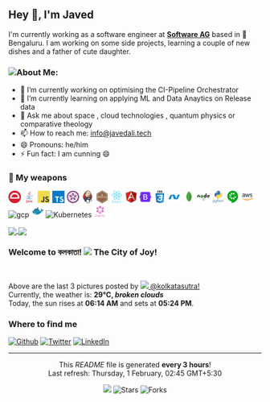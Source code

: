 <h2>Hey 👋, I'm Javed </h2>

<p>I'm currently working as a software engineer at <strong><a href="https://www.softwareag.com/">Software AG</a></strong> </strong> based in 🌁 Bengaluru. I am working on some side projects, learning a couple of new dishes and a father of cute daughter.</p>

### <img src="https://github.com/TheDudeThatCode/TheDudeThatCode/blob/master/Assets/Developer.gif" width="45px">About Me:

- 🔭 I’m currently working on optimising the CI-Pipeline Orchestrator
- 🌱 I’m currently learning on applying ML and Data Anaytics on Release data
- 💬 Ask me about space , cloud technologies , quantum physics or comparative theology
- 📫 How to reach me: info@javedali.tech
- 😄 Pronouns: he/him
- ⚡ Fun fact: I am cunning 😄 

<h3>🚀 My weapons </h3>
<p align="left">
<img src="https://raw.githubusercontent.com/devicons/devicon/master/icons/protractor/protractor-plain.svg" alt="vue" width="25" height="25" />
<img src="https://raw.githubusercontent.com/devicons/devicon/master/icons/java/java-original-wordmark.svg" alt="java" width="25" height="25" />
<img src="https://raw.githubusercontent.com/devicons/devicon/master/icons/javascript/javascript-original.svg" alt="javascript" width="25" height="25" />
<img src="https://raw.githubusercontent.com/devicons/devicon/master/icons/typescript/typescript-original.svg" alt="typescript" width="25" height="25" />
<img src="https://raw.githubusercontent.com/devicons/devicon/master/icons/jasmine/jasmine-plain.svg" alt="Docker" width="25" height="25" />
<img src="https://raw.githubusercontent.com/devicons/devicon/master/icons/jenkins/jenkins-original.svg" alt="Docker" width="25" height="25" />
<img src="https://raw.githubusercontent.com/devicons/devicon/master/icons/mocha/mocha-plain.svg" alt="Docker" width="25" height="25" />
<img src="https://raw.githubusercontent.com/devicons/devicon/master/icons/react/react-original-wordmark.svg" alt="react" width="25" height="25" />
<img src="https://raw.githubusercontent.com/devicons/devicon/master/icons/angularjs/angularjs-original.svg" alt="angular-js" width="25" height="25" />
<img src="https://raw.githubusercontent.com/devicons/devicon/master/icons/bootstrap/bootstrap-plain.svg" alt="bootstrap" width="25" height="25" />
<img src="https://raw.githubusercontent.com/devicons/devicon/master/icons/css3/css3-original-wordmark.svg" alt="css3" width="25" height="25" />
<img src="https://raw.githubusercontent.com/devicons/devicon/master/icons/dot-net/dot-net-original.svg" alt=".NET" width="25" height="25" />
<img src="https://raw.githubusercontent.com/devicons/devicon/master/icons/mongodb/mongodb-original.svg" alt="mongodb" width="25" height="25" />
<img src="https://raw.githubusercontent.com/devicons/devicon/master/icons/nodejs/nodejs-original-wordmark.svg" alt="nodejs" width="25" height="25" />
<img src="https://raw.githubusercontent.com/devicons/devicon/master/icons/python/python-original-wordmark.svg" alt="python" width="25" height="25" />
<img src="https://raw.githubusercontent.com/devicons/devicon/master/icons/cucumber/cucumber-plain.svg" alt="cucumber" width="25" height="25" />
<img src="https://raw.githubusercontent.com/github/explore/80688e429a7d4ef2fca1e82350fe8e3517d3494d/topics/aws/aws.png" alt="aws" width="25" height="25" />
<img src="https://www.vectorlogo.zone/logos/google_cloud/google_cloud-icon.svg" alt="gcp" width="25" height="25" />
<img src="https://raw.githubusercontent.com/devicons/devicon/master/icons/docker/docker-original.svg" alt="Docker" width="25" height="25" />
<img src="https://www.vectorlogo.zone/logos/kubernetes/kubernetes-icon.svg" alt="Kubernetes" width="25" height="25" />
<img src="https://raw.githubusercontent.com/devicons/devicon/master/icons/graphql/graphql-plain-wordmark.svg" alt="Docker" width="25" height="25" />

<p align="left">
  <a href="https://github.com/MJavedAli">
  <img height="137px" align="center" src="https://github-readme-stats.vercel.app/api?username=MJavedAli&show_icons=true&title_color=ffc857&icon_color=8ac926&text_color=daf7dc&bg_color=151515" />
</a>
<a href="https://github.com/MJavedAli">
  <img height="137px" align="center" src="https://github-readme-stats.vercel.app/api/top-langs/?username=MJavedAli&layout=compact&text_color=daf7dc&bg_color=151515" />
</a>
</p>

<h3>Welcome to কলকাতা! <img src="https://img.icons8.com/bubbles/50/000000/kolkata.png"/> The City of Joy!</h3>
<p><img width="200" src="" /> <img width="200" src="" /> <img width="200" src="" /></p>
<p>Above are the last 3 pictures posted by <a href="https://www.instagram.com/kolkatasutra/" target="_blank"><img src="https://upload.wikimedia.org/wikipedia/commons/thumb/e/e7/Instagram_logo_2016.svg/1024px-Instagram_logo_2016.svg.png" width="20"/> @kolkatasutra!</a><br/>Currently, the weather is: <b> 29°C, <i>broken clouds</i></b></br>Today, the sun rises at <b>06:14 AM</b> and sets at <b>05:24 PM</b>.</p>
<h3>Where to find me</h3>
<p><a href="https://github.com/MJavedAli" target="_blank"><img alt="Github" src="https://img.shields.io/badge/GitHub-%2312100E.svg?&style=for-the-badge&logo=Github&logoColor=white" /></a> <a href="https://twitter.com/abuzainabx" target="_blank"><img alt="Twitter" src="https://img.shields.io/badge/twitter-%231DA1F2.svg?&style=for-the-badge&logo=twitter&logoColor=white" /></a> <a href="https://www.linkedin.com/in/javedalix" target="_blank"><img alt="LinkedIn" src="https://img.shields.io/badge/linkedin-%230077B5.svg?&style=for-the-badge&logo=linkedin&logoColor=white" /></a>
</p>

------------
<p align="center">This <i>README</i> file is generated <b>every 3 hours</b>!</br>Last refresh: Thursday, 1 February, 02:45 GMT+5:30<br /></p>
<p align="center"><img src="https://github.com/MJavedAli/MJavedAli/workflows/README%20build/badge.svg" /> <img alt="Stars" src="https://img.shields.io/github/stars/MJavedAli/MJavedAli?style=flat-square&labelColor=343b41"/> <img alt="Forks" src="https://img.shields.io/github/forks/MJavedAli/MJavedAli?style=flat-square&labelColor=343b41"/></p>
